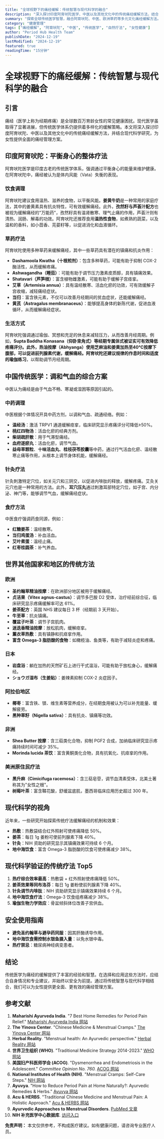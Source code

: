 ```yaml
---
title: "全球视野下的痛经缓解：传统智慧与现代科学的融合"
description: "深入探讨印度阿育吠陀医学、中医以及其他文化中的传统痛经缓解方法，结合现代科学研究，为女性提供更全面的痛经管理方案。"
summary: "探索全球传统医学智慧，融合阿育吠陀、中医、欧洲草药等多元文化痛经缓解方法。从姜黄牛奶到温经汤，从针灸穴位到瑜伽体式，结合现代科学验证，为女性提供安全有效的自然痛经管理方案，实现传统智慧与现代医学的完美结合。"
category: "健康管理"
tags: ["痛经缓解", "阿育吠陀", "中医", "传统医学", "自然疗法", "女性健康"]
author: "Period Hub Health Team"
publishDate: "2024-12-19"
lastModified: "2024-12-19"
featured: true
readingTime: "15分钟"
---
```


# 全球视野下的痛经缓解：传统智慧与现代科学的融合

## 引言

痛经（医学上称为经期疼痛）是全球数百万育龄女性的常见健康困扰。现代医学虽取得了显著进展，但传统医学体系仍提供着多样化的缓解策略。本文将深入探讨印度阿育吠陀、中医以及其他文化中的传统痛经缓解方法，并结合现代科学研究，为女性提供全面的痛经管理方案。

## 印度阿育吠陀：平衡身心的整体疗法

阿育吠陀医学是印度古老的传统医学体系，强调通过平衡身心的能量来维护健康。在阿育吠陀中，痛经被认为是体内风能（Vata）失衡的表现。

### 饮食调理

阿育吠陀建议食用温热、滋养的食物，以平衡风能。**姜黄牛奶**是一种常用的家庭疗法，其中的姜黄素具有抗炎特性，可有效缓解痛经。此外，**孜然籽与芦荟汁配方**也被视为缓解痛经的"万能药"，孜然籽具有温肾散寒、理气止痛的作用，芦荟汁则有清热、润肠、解毒的功效。阿育吠陀还推荐食用**温热性食物**，如煮熟的蔬菜，以及温和的香料，如小茴香、芫荽籽等，以促进消化和血液循环。

### 草药疗法

阿育吠陀使用多种草药来缓解痛经，其中一些草药具有潜在的镇痛和抗炎作用：

- **Dashamoola Kwatha（十根煎剂）**：包含多种草药，可能有助于抑制 COX-2 酶活性，从而缓解疼痛。
- **Ashwagandha（睡茄）**：可能有助于调节压力激素皮质醇，具有镇痛效果。
- **Shatavari（芦笋根）**：富含植物雌激素，可能有助于缓解子宫痉挛。
- **艾草（Artemisia annua）**：具有温经散寒、活血化瘀的功效，可有效缓解子宫收缩，减轻痛经症状。
- **当归**：富含铁元素，不仅可以改善月经期间的贫血症状，还能缓解痛经。
- **黄芪（Astragalus membranaceus）**：能够提高身体的新陈代谢，促进血液循环，从而缓解痛经症状。

### 生活方式

阿育吠陀强调通过瑜伽、冥想和充足的休息来减轻压力，从而改善月经周期。例如，**Supta Baddha Konasana（仰卧束角式）**等经期专属体式被证实可有效降低疼痛评分。此外，**热油按摩（Abhyanga）**使用芝麻油和姜黄加热至40℃按摩下腹部，可以促进前列腺素代谢，缓解痛经。阿育吠陀还建议**规律的作息时间**和**适度的瑜伽练习**，以帮助调节月经周期。

## 中国传统医学：调和气血的综合方案

中医认为痛经是由于气血不畅、寒凝或湿困等原因引起的。

### 中药调理

中医根据个体情况开具中药方剂，以调和气血、疏通经络。例如：

- **温经汤**：激活 TRPV1 通道缓解痉挛，临床研究显示疼痛评分可降低≥50%。
- **桃红四物汤**：活血化瘀的经典方剂。
- **柴胡疏肝散**：用于气滞型痛经。
- **血府逐瘀丸**：活血化瘀，调节气血。
- **益母草颗粒**、**十味活血丸**、**桂枝茯苓胶囊**等中药，通过行气活血化瘀、温经散寒止痛等作用，从根本上调节身体机能，缓解痛经。

### 针灸疗法

针灸刺激特定穴位，如关元穴和三阴交，以促进内啡肽的释放，缓解疼痛。艾灸关元穴也是一种常用的方法。此外，**耳穴压丸**通过刺激耳部特定穴位，如子宫、内分泌、神门等，能够调节气血，缓解痛经症状。

### 食疗方法

中医食疗强调药食同源，例如：

- **红糖姜茶**：温经散寒。
- **当归鸡蛋汤**：补血活血。
- **艾叶煮蛋**：温经止痛。
- **红枣桂圆茶**：补气养血。

## 世界其他国家和地区的传统方法

### 欧洲

- **圣约翰草精油按摩**：在欧洲部分地区被用于缓解痛经。
- **贞洁果（Vitex agnus-castus）**：调节多巴胺 D2 受体，治疗经前综合征，临床研究显示疼痛缓解率可达 61%。
- **姜茶配方**：英国 NHS 建议每日 3 杯（经期前 3 天开始）。
- **牛至草**：抗炎镇痛。
- **覆盆子叶茶**：调节子宫肌肉。
- **迷迭香精油按摩**：放松肌肉，缓解痉挛。
- **薰衣草热敷**：具有镇静和抗痉挛作用。
- **富含 Omega-3 脂肪酸的食物**：如橄榄油、鱼类等，有助于减轻炎症和疼痛。

### 日本

- **岩盘浴**：躺在加热的天然矿石上进行干式温浴，可能有助于放松身心，缓解痛经。
- **ショウガ湿布（生姜贴）**：姜辣素抑制 COX-2 炎症因子。

### 阿拉伯地区

- **椰枣**：富含铁、镁、维生素等营养成分，在经期食用被认为可以补充能量、缓解疲劳。
- **黑种草籽（Nigella sativa）**：具有抗炎、镇痛等功效。

### 非洲

- **Shea Butter 按摩**：含三萜类化合物，抑制 PGF2 合成，加纳临床研究显示疼痛持续时间可减少 35%。
- **Morinda lucida 茶饮**：富含黄酮类化合物，具有抗氧化、抗痉挛的作用。

### 美洲原住民疗法

- **黑升麻（Cimicifuga racemosa）**：含三萜皂苷，调节血清素受体，北美土著称其为"女性之根"。
- **树莓叶茶**：富含鞣花酸，舒缓盆底肌，墨西哥临床应用历史超过 300 年。

## 现代科学的视角

近年来，一些研究开始探索传统疗法缓解痛经的机制和效果：

- **热敷**：热敷袋结合红外照射可使疼痛降低 50%。
- **姜茶**：每日 1g 姜粉可使前列腺素下降 40%。
- **针灸**：NIH 资助的研究显示其镇痛效果可持续 6 个月。
- **地中海饮食**：富含 Omega-3 脂肪酸的饮食可使疼痛减少 38%。

## 现代科学验证的传统疗法 Top5

1. **热疗综合效率最高**：热敷袋 + 红外照射使疼痛降低 50%。
2. **姜茶效果等同布洛芬**：每日 1g 姜粉使前列腺素下降 40%。
3. **针灸调节内啡肽**：NIH 资助研究显示镇痛效果持续 6 个月。
4. **地中海饮食疗法**：Omega-3 饮食组疼痛减少 38%。
5. **瑜伽生物力学效应**：骨盆倾斜体位改善子宫供血。

## 安全使用指南

- **避免圣约翰草与避孕药同服**：因其肝酶诱导作用。
- **地中海饮食需控制水银鱼摄入量**：以免水银中毒。
- **热疗禁忌**：糖尿病神经病变患者。

## 结论

传统医学为痛经的缓解提供了丰富的经验和智慧。在选择和应用这些方法时，应结合自身情况和专业建议，并始终以安全为前提。通过将传统智慧与现代科学相结合，我们可以为女性提供更全面、更有效的痛经管理方案。

## 参考文献

1. **Maharishi Ayurveda India**. "7 Best Home Remedies for Period Pain Relief." [Maharishi Ayurveda India 网站](https://maharishiayurvedaindia.com/blogs/wellness-need/7-best-home-remedies-for-period-pain-relief)
2. **The Yinova Center**. "Chinese Medicine & Menstrual Cramps." [The Yinova Center 网站](https://www.yinovacenter.com/blog/using-chinese-medicine-to-treat-menstrual-cramps/)
3. **Herbal Reality**. "Menstrual health: An Ayurvedic perspective." [Herbal Reality 网站](https://www.herbalreality.com/condition/menstrual-health-ayurvedic-perspective/)
4. **世界卫生组织 (WHO)**. "Traditional Medicine Strategy 2014-2023." [WHO 网站](https://www.who.int/traditional-complementary-integrative-medicine/strategy/en/)
5. **美国妇产科医师学会 (ACOG)**. "Dysmenorrhea and Endometriosis in the Adolescent." *Committee Opinion No. 760.* [ACOG 网站](https://www.acog.org/)
6. **National Institutes of Health (NIH)**. "Menstrual Cramps: Self-Care Steps." [NIH 网站](https://www.nichd.nih.gov/health/topics/menstruation/conditioninfo/cramps)
7. **Ayuvya**. "How to Reduce Period Pain at Home Naturally?: Ayurvedic Remedies & Herbs." [Ayuvya 网站](https://ayuvya.com/blog/menstrual-care/how-to-reduce-period-pain-at-home-remedies-for-period-cramps)
8. **Acu & HERBS**. "Traditional Chinese Medicine and Menstrual Pain: A Holistic Approach." [Acu & HERBS 网站](https://acuandherbs.net/traditional-chinese-medicine-and-menstrual-pain-a-holistic-approach/)
9. **Ayurvedic Approaches to Menstrual Disorders**. [PubMed 文章](https://www.ncbi.nlm.nih.gov/pmc/articles/PMC3148970/)
10. **NIH 补充医学中心数据库**. [访问入口](https://www.nccih.nih.gov/health/menstrual-pain)

**免责声明：** 本文仅供参考，不构成医疗建议。如有健康问题，请咨询专业医疗人员。
